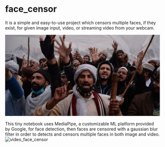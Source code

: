 # face_censor
It is a simple and easy-to-use project which censors multiple faces, if they exist, for given image input, video, or streaming video from your webcam.

![alt text](https://github.com/mseslami/face_censor/blob/main/protest.jpeg)


This tiny notebook uses MediaPipe, a customizable ML platform provided by Google, for face detection, then faces are censored with a gaussian blur filter in order to detects and censors multiple faces in both image and video.
![video_face_censor](https://user-images.githubusercontent.com/16519487/197387683-64088e45-d628-4842-908d-bfe12c41dac4.gif)


